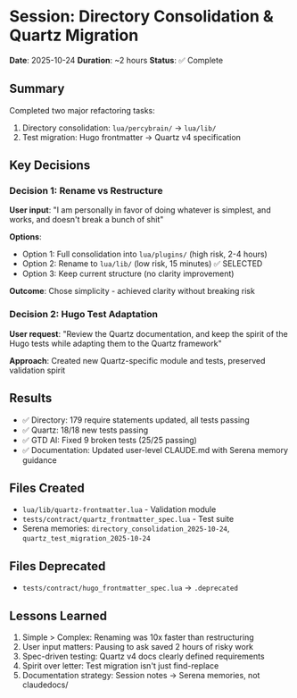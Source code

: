 # Session: Directory Consolidation & Quartz Migration

**Date**: 2025-10-24 **Duration**: ~2 hours **Status**: ✅ Complete

## Summary

Completed two major refactoring tasks:

1. Directory consolidation: `lua/percybrain/` → `lua/lib/`
2. Test migration: Hugo frontmatter → Quartz v4 specification

## Key Decisions

### Decision 1: Rename vs Restructure

**User input**: "I am personally in favor of doing whatever is simplest, and works, and doesn't break a bunch of shit"

**Options**:

- Option 1: Full consolidation into `lua/plugins/` (high risk, 2-4 hours)
- Option 2: Rename to `lua/lib/` (low risk, 15 minutes) ✅ SELECTED
- Option 3: Keep current structure (no clarity improvement)

**Outcome**: Chose simplicity - achieved clarity without breaking risk

### Decision 2: Hugo Test Adaptation

**User request**: "Review the Quartz documentation, and keep the spirit of the Hugo tests while adapting them to the Quartz framework"

**Approach**: Created new Quartz-specific module and tests, preserved validation spirit

## Results

- ✅ Directory: 179 require statements updated, all tests passing
- ✅ Quartz: 18/18 new tests passing
- ✅ GTD AI: Fixed 9 broken tests (25/25 passing)
- ✅ Documentation: Updated user-level CLAUDE.md with Serena memory guidance

## Files Created

- `lua/lib/quartz-frontmatter.lua` - Validation module
- `tests/contract/quartz_frontmatter_spec.lua` - Test suite
- Serena memories: `directory_consolidation_2025-10-24`, `quartz_test_migration_2025-10-24`

## Files Deprecated

- `tests/contract/hugo_frontmatter_spec.lua` → `.deprecated`

## Lessons Learned

1. Simple > Complex: Renaming was 10x faster than restructuring
2. User input matters: Pausing to ask saved 2 hours of risky work
3. Spec-driven testing: Quartz v4 docs clearly defined requirements
4. Spirit over letter: Test migration isn't just find-replace
5. Documentation strategy: Session notes → Serena memories, not claudedocs/
